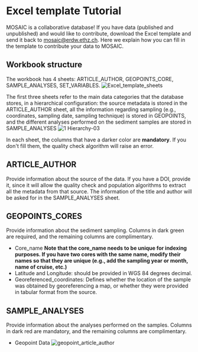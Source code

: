 # Excel template Tutorial
MOSAIC is a collaborative database! If you have data (published and unpublished) and would like to contribute, download the Excel template and send it back to mosaic@erdw.ethz.ch. Here we explain how you can fill in the template to contribute your data to MOSAIC.  

## Workbook structure
The workbook has 4 sheets: ARTICLE_AUTHOR, GEOPOINTS_CORE, SAMPLE_ANALYSES, SET_VARIABLES. 
![Excel_template_sheets](https://user-images.githubusercontent.com/15121054/222724572-83d3a9cf-87f0-4ed1-9b4e-eb051dec7ea1.jpg)

The first three sheets refer to the main data categories that the database stores, in a hierarchical configuration: the source metadata is stored in the ARTICLE_AUTHOR sheet, all the information regarding sampling (e.g., coordinates, sampling date, sampling technique) is stored in GEOPOINTS, and the different analyses performed on the sediment samples are stored in SAMPLE_ANALYSES
![1  Hierarchy-03](https://user-images.githubusercontent.com/15121054/222724638-82771df2-ef8c-46b7-8c77-040f2ffb9718.jpg)

In each sheet, the columns that have a darker color are **mandatory**. If you don't fill them, the quality check algorithm will raise an error.

## ARTICLE_AUTHOR
Provide information about the source of the data. If you have a DOI, provide it, since it will allow the quality check and population algorithms to extract all the metadata from that source. The information of the title and author will be asked for in the SAMPLE_ANALYSES sheet. 

## GEOPOINTS_CORES
Provide information about the sediment sampling. Columns in dark green are required, and the remaining columns are complimentary. 
- Core_name **Note that the core_name needs to be unique for indexing purposes. If you have two cores with the same name, modify their names so that they are unique (e.g., add the sampling year or month, name of cruise, etc.)**
- Latitude and Longitude: should be provided in WGS 84 degrees decimal.
- Georeferenced_coordinates: Defines whether the location of the sample was obtained by georeferencing a map, or whether they were provided in tabular format from the source.

## SAMPLE_ANALYSES
Provide information about the analyses performed on the samples. Columns in dark red are mandatory, and the remaining columns are complimentary.
- Geopoint Data
![geopoint_article_author](https://user-images.githubusercontent.com/15121054/222727698-93334141-f93c-4561-8780-069990cb44ec.jpg)
